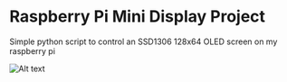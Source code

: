 # Raspberry Pi Mini Display Project
Simple python script to control an SSD1306 128x64 OLED screen on my raspberry pi

![Alt text](https://github.com/janoist1/rpi-display/blob/master/sample.png "Sample OLED SSD1306 with Raspberry PI")
